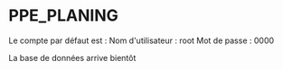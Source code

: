# PPE_PLANING

Le compte par défaut est :
Nom d'utilisateur :   root
Mot de passe      :   0000

La base de données arrive bientôt
